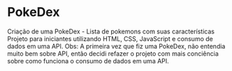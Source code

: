 # PokeDex
Criação de uma PokeDex - Lista de pokemons com suas características
Projeto para iniciantes utilizando HTML, CSS, JavaScript e consumo de dados em uma API.
Obs:
A primeira vez que fiz uma PokeDex, não entendia muito bem sobre API, então decidi refazer o projeto com mais conciência sobre como funciona o  consumo de dados em uma API.



